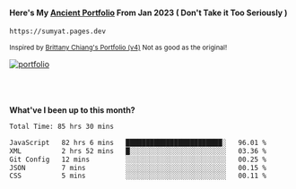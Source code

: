 #### Here's My [Ancient Portfolio](https://sumyat.pages.dev) From Jan 2023 ( Don't Take it Too Seriously ) 
````bash
https://sumyat.pages.dev 
````

<sub>Inspired by [Brittany Chiang's Portfolio (v4)](https://v4.brittanychiang.com/) Not as good as the original!</sub>


<a href='https://sumyat.pages.dev/'>
    <img src='https://github.com/sumyat-aung/sumyat-aung/assets/108873224/c9b4f2be-c585-4dd3-84e1-692c3854a6d8' alt='portfolio' align='center' />
</a>


<br />
<br />


<br />
<br />

**What've I been up to this month?**

<!--START_SECTION:waka-->

```txt
Total Time: 85 hrs 30 mins

JavaScript   82 hrs 6 mins   ████████████████████████░   96.01 %
XML          2 hrs 52 mins   █░░░░░░░░░░░░░░░░░░░░░░░░   03.36 %
Git Config   12 mins         ░░░░░░░░░░░░░░░░░░░░░░░░░   00.25 %
JSON         7 mins          ░░░░░░░░░░░░░░░░░░░░░░░░░   00.15 %
CSS          5 mins          ░░░░░░░░░░░░░░░░░░░░░░░░░   00.11 %
```

<!--END_SECTION:waka-->




